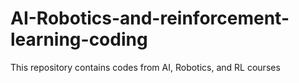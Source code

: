 # AI-Robotics-and-reinforcement-learning-coding
This repository contains codes from AI, Robotics, and RL courses
